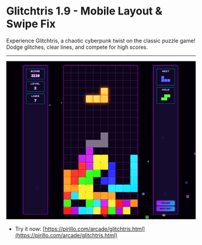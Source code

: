 # Glitchtris 1.9 - Mobile Layout & Swipe Fix

Experience Glitchtris, a chaotic cyberpunk twist on the classic puzzle game! Dodge glitches, clear lines, and compete for high scores.

---

![Screenshot](https://raw.githubusercontent.com/ChrisPirillo/glitchtris/main/assets/screenshot.png)

* Try it now: [https://pirillo.com/arcade/glitchtris.html](https://pirillo.com/arcade/glitchtris.html)